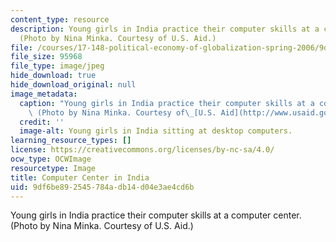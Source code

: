 ```yaml
---
content_type: resource
description: Young girls in India practice their computer skills at a computer center.
  (Photo by Nina Minka. Courtesy of U.S. Aid.)
file: /courses/17-148-political-economy-of-globalization-spring-2006/9df6be892545784adb14d04e3ae4cd6b_17-148s06.jpg
file_size: 95968
file_type: image/jpeg
hide_download: true
hide_download_original: null
image_metadata:
  caption: "Young girls in India practice their computer skills at a computer center.\
    \ (Photo by Nina Minka. Courtesy of\_[U.S. Aid](http://www.usaid.gov/).)"
  credit: ''
  image-alt: Young girls in India sitting at desktop computers.
learning_resource_types: []
license: https://creativecommons.org/licenses/by-nc-sa/4.0/
ocw_type: OCWImage
resourcetype: Image
title: Computer Center in India
uid: 9df6be89-2545-784a-db14-d04e3ae4cd6b
---
```

Young girls in India practice their computer skills at a computer center. (Photo by Nina Minka. Courtesy of U.S. Aid.)